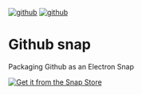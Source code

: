 [![github](https://snapcraft.io/github/badge.svg)](https://snapcraft.io/github)
[![github](https://snapcraft.io/github/trending.svg?name=0)](https://snapcraft.io/github)

# Github snap

Packaging Github as an Electron Snap

[![Get it from the Snap Store](https://snapcraft.io/static/images/badges/en/snap-store-black.svg)](https://snapcraft.io/github)
